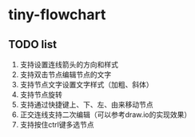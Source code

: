 # tiny-flowchart

## TODO list

1. 支持设置连线箭头的方向和样式
2. 支持双击节点编辑节点的文字
3. 支持节点文字设置文字样式（加粗、斜体）
4. 支持节点旋转
5. 支持通过快捷键上、下、左、由来移动节点
7. 正交连线支持二次编辑（可以参考draw.io的实现效果）
8. 支持按住ctrl键多选节点
